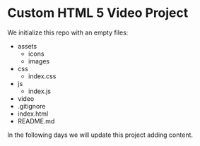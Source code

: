 # Custom HTML 5 Video Project

We initialize this repo with an empty files:
- assets
  - icons
  - images
- css
  - index.css
- js
  - index.js
- video
- .gitignore
- index.html
- README.md

In the following days we will update this project adding content.